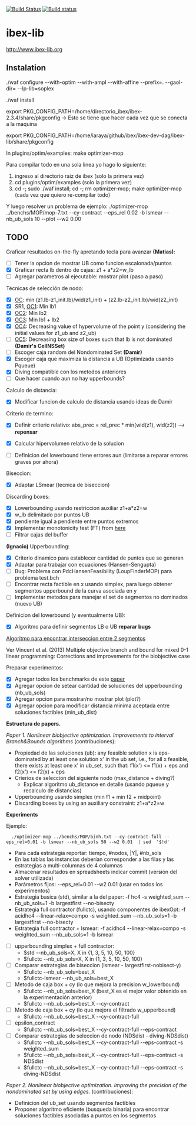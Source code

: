 [![Build Status](https://travis-ci.org/ibex-team/ibex-lib.svg?branch=master)](https://travis-ci.org/ibex-team/ibex-lib)
[![Build status](https://ci.appveyor.com/api/projects/status/9w1wxhvymsohs4gr/branch/master?svg=true)](https://ci.appveyor.com/project/Jordan08/ibex-lib-q0c47/branch/master)

ibex-lib
========

http://www.ibex-lib.org

Instalation
-----------

./waf configure --with-optim  --with-ampl --with-affine --prefix=. --gaol-dir= --lp-lib=soplex

./waf install

export PKG_CONFIG_PATH=/home/directorio_ibex/ibex-2.3.4/share/pkgconfig   -> Esto se tiene que hacer cada vez que se conecta a la maquina

export PKG_CONFIG_PATH=/home/iaraya/github/ibex/ibex-dev-dag/ibex-lib/share/pkgconfig


In plugins/optim/examples:
make optimizer-mop


Para compilar todo en una sola linea yo hago lo siguiente:
1. ingreso al directorio raiz de ibex (solo la primera vez)
2. cd plugins/optim/examples (solo la primera vez)
3. cd -; sudo ./waf install; cd -; rm optimizer-mop; make optimizer-mop (cada vez que quiero re-compilar todo)

Y luego resolver un problema de ejemplo:
./optimizer-mop ../benchs/MOP/mop-7.txt --cy-contract --eps_rel 0.02 -b lsmear --nb_ub_sols 10 --plot --w2 0.00


TODO
----

Graficar resultados on-the-fly apretando tecla para avanzar **(Matias)**:
  - [ ] Tener la opcion de mostrar UB como funcion escalonada/puntos
  - [x] Graficar recta lb dentro de cajas: z1 + a*z2=w_lb
  - [ ] Agregar parametros al ejecutable: mostrar plot (paso a paso)

Técnicas de selección de nodo:
  - [x] [OC](http://ben-martin.fr/files/publications/2016/EJOR_2016.pdf): min (z1.lb-z1_init.lb)/wid(z1_init) +  (z2.lb-z2_init.lb)/wid(z2_init)
  - [x] SR1, [OC1](https://tel.archives-ouvertes.fr/tel-01146856/document): Min lb1
  - [x] [OC2](https://tel.archives-ouvertes.fr/tel-01146856/document): Min lb2
  - [x] [OC3](https://tel.archives-ouvertes.fr/tel-01146856/document): Min lb1 + lb2
  - [x] [OC4](https://tel.archives-ouvertes.fr/tel-01146856/document): Decreasing value of
  hypervolume of the point y (considering the initial values for z1_ub and z2_ub)
  - [ ] [OC5](https://tel.archives-ouvertes.fr/tel-01146856/document): Decreasing box size
  of boxes such that lb is not dominated **(Damir's CellNSSet)**
  - [ ] Escoger caja random del Nondominated Set **(Damir)**
  - [x] Escoger caja que maximiza la distancia a UB (Optimizada usando Pqueue)
  - [x] Diving compatible con los metodos anteriores
  - [ ] Que hacer cuando aun no hay upperbounds?

Calculo de distancia:
  - [x] Modificar funcion de calculo de distancia usando ideas de Damir

Criterio de termino:
  - [x] Definir criterio relativo: abs_prec = rel_prec * min(wid(z1), wid(z2)) --> **repensar**
  - [x] Calcular hipervolumen relativo de la solucion
  - [ ] Definicion del lowerbound tiene errores aun (limitarse a reparar errores graves por ahora)


Biseccion:
  - [x] Adaptar LSmear (tecnica de biseccion)

Discarding boxes:
  - [x] Lowerbounding usando restriccion auxiliar z1+a*z2=w
  - [x] w_lb delimitado por puntos UB
  - [x] pendiente igual a pendiente entre puntos extremos
  - [x] Implementar monotonicity test (FT) from [here](https://link.springer.com/content/pdf/10.1007%2Fs10589-007-9135-8.pdf)
  - [ ] Filtrar cajas del buffer

**(Ignacio)** Upperbounding:
  - [x] Criterio dinamico para establecer cantidad de puntos que se generan
  - [x] Adaptar para trabajar con ecuaciones (Hansen-Sengupta)
  - [ ] Bug: Problema con PdcHansenFeasibility (LoupFinderMOP) para problema test.bch
  - [ ] Encontrar recta factible en x usando simplex,
  para luego obtener segmentos upperbound de la curva asociada en y
  - [ ] Implementar metodos para manejar el set de segmentos no dominados (nuevo UB)

Definicion del lowerbound (y eventualmente UB):
  - [x] Algoritmo para definir segmentos LB o UB **reparar bugs**



[Algoritmo para encontrar interseccion entre 2 segmentos](https://stackoverflow.com/questions/563198/how-do-you-detect-where-two-line-segments-intersect)

Ver Vincent et al. (2013) Multiple objective branch and bound for mixed 0-1 linear programming:
Corrections and improvements for the biobjective case

Preparar experimentos:
  - [x] Agregar todos los benchmarks de este [paper](http://ben-martin.fr/files/publications/2016/EJOR_2016.pdf)
  - [x] Agregar opcion de setear cantidad de soluciones del upperbounding (nb_ub_sols)
  - [x] Agregar opcion para mostrar/no mostrar plot (plot?)
  - [x] Agregar opcion para modificar distancia minima aceptada entre soluciones factibles (min_ub_dist)

**Estructura de papers.**

*Paper 1. Nonlinear biobjective optimization. Improvements to interval Branch&Bounds algorithms*  (contribuciones):
  - Propiedad de las soluciones (ub):
  any feasible solution x is eps-dominated by at least one solution x' in the ub set, i.e.,
  for all x feasible, there exists at least one x' in ub_set, such that: f1(x') <= f1(x) + eps  and f2(x') <= f2(x) + eps
  - Crierios de seleccion del siguiente nodo (max_distance + diving?)
    - Explicar algoritmo ub_distance en detalle (usando pqueue y recalculo de distancias)
  - Upperbounding usando simplex (min f1 + min f2 + midpoint)
  - Discarding boxes by using an auxiliary constraint: z1+a*z2=w


**Experiments**

Ejemplo:

      ./optimizer-mop ../benchs/MOP/binh.txt --cy-contract-full --eps_rel=0.01 -b lsmear --nb_ub_sols 50 --w2 0.01  | sed  '$!d'

  - Para cada estrategia reportar: tiempo, #nodos, |Y|, #nb_sols
  - En las tablas las instancias deberían corresponder a las filas y las estrategias a multi-columnas de 4 columnas
  - Almacenar resultados en spreadsheets indicar commit (versión del solver utilizada)
  - Parámetros fijos: --eps_rel=0.01 --w2 0.01 (usar en todos los experimentos)
  - Estrategia basica (std), similar a la del paper: -f hc4 -s weighted_sum --nb_ub_sols=1 -b largestfirst --no-bisecty
  - Estrategia full contractor (fullctc), usando componentes de ibexOpt: -f acidhc4 --linear-relax=compo -s weighted_sum --nb_ub_sols=1 -b largestfirst --no-bisecty
  - Estrategia full contractor + lsmear: -f acidhc4 --linear-relax=compo -s weighted_sum --nb_ub_sols=1 -b lsmear
  - [ ] upperbounding simplex + full contractor:
  	- $std --nb_ub_sols=X, X in {1, 3, 5, 10, 50, 100}
  	- $fullctc --nb_ub_sols=X, X in {1, 3, 5, 10, 50, 100}
  - [ ] Comparar estrategias de biseccion (lsmear - largestfirst-nobisect-y)
    - $fullctc --nb_ub_sols=best_X
    - $fullctc-lsmear --nb_ub_sols=best_X
  - [ ] Metodo de caja box + cy (lo que mejora la precision w_lowerbound)
    - $fullctc --nb_ub_sols=best_X (best_X es el mejor valor obtenido en la experimentación anterior)
    - $fullctc --nb_ub_sols=best_X --cy-contract
  - [ ] Metodo de caja box + cy (lo que mejora el filtrado w_upperbound)
    - $fullctc --nb_ub_sols=best_X --cy-contract-full
  - [ ] epsilon_contract
    - $fullctc --nb_ub_sols=best_X --cy-contract-full --eps-contract
  - [ ] Comparar estrategias de seleccion de nodo (NDSdist - diving-NDSdist)
    - $fullctc --nb_ub_sols=best_X --cy-contract-full --eps-contract -s weighted_sum
    - $fullctc --nb_ub_sols=best_X --cy-contract-full --eps-contract -s NDSdist
    - $fullctc --nb_ub_sols=best_X --cy-contract-full --eps-contract -s diving-NDSdist


*Paper 2. Nonlinear biobjective optimization. Improving the precision of the nondominated set by using edges.* (contribuciones):
  - Definicion del ub_set usando segmentos factibles
  - Proponer algoritmo eficiente (busqueda binaria) para encontrar soluciones factibles asociadas a puntos en los segmentos
